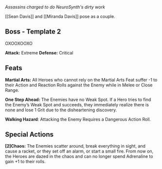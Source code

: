*Assassins charged to do NeuroSynth's dirty work*

[[Sean Davis]] and [[Miranda Davis]] pose as a couple.
## Boss - Template 2
OXOOXOOXO

**Attack:** Extreme
**Defense:** Critical
## Feats
**Martial Arts:** All Heroes who cannot rely on the Martial Arts Feat suffer -1 to their Action and
Reaction Rolls against the Enemy while in Melee or Close Range.

**One Step Ahead:** The Enemies have no Weak Spot. If a Hero tries to find the Enemy’s Weak Spot
and succeeds, they immediately realize there is none and lose 1 Grit due to the
disheartening discovery.

**Walking Hazard**: Attacking the Enemy Requires a Dangerous Action Roll.
## Special Actions
**\[2]Chaos:** The Enemies scatter around, break everything in sight, and cause a racket, or
they set off an alarm, or start a small fire. From now on, the Heroes are dazed in the chaos and can no longer spend Adrenaline to gain +1 to their rolls.